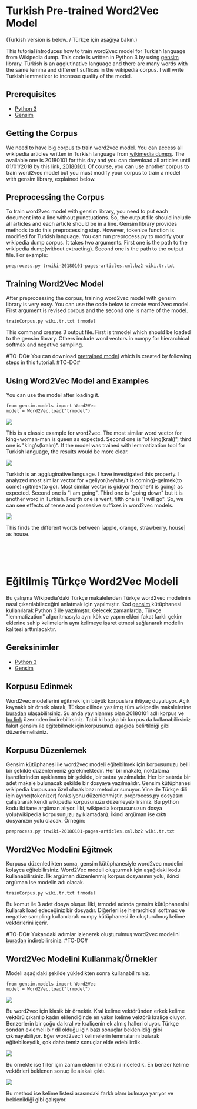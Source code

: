 # Turkish Pre-trained Word2Vec Model
(Turkish version is below. / Türkçe için aşağıya bakın.)

This tutorial introduces how to train word2vec model for Turkish language from Wikipedia dump. This code is written in Python 3 by using [gensim](https://radimrehurek.com/gensim/) library. Turkish is an agglutinative language and there are many words with the same lemma and different suffixes in the wikipedia corpus. I will write Turkish lemmatizer to increase quality of the model.

## Prerequisites
* [Python 3](https://www.python.org/download/releases/3.0/)
* [Gensim](https://radimrehurek.com/gensim/install.html)

## Getting the Corpus
We need to have big corpus to train word2vec model. You can access all wikipedia articles written in Turkish language from [wikimedia dumps](https://dumps.wikimedia.org/trwiki/). The available one is 20180101 for this day and you can download all articles until 01/01/2018 by this link, [20180101](https://dumps.wikimedia.org/trwiki/20180101/trwiki-20180101-pages-articles.xml.bz2). Of course, you can use another corpus to train word2vec model but you must modify your corpus to train a model with gensim library, explained below.

## Preprocessing the Corpus
To train word2vec model with gensim library, you need to put each document into a line without punctuations. So, the output file should include all articles and each article should be in a line. Gensim library provides methods to do this preprocessing step. However, tokenize function is modified for Turkish language. You can run preprocess.py to modify your wikipedia dump corpus. It takes two arguments. First one is the path to the wikipedia dump(without extracting). Second one is the path to the output file. For example:
```
preprocess.py trwiki-20180101-pages-articles.xml.bz2 wiki.tr.txt
```

## Training Word2Vec Model
After preprocessing the corpus, training word2vec model with gensim library is very easy. You can use the code below to create word2vec model. First argument is revised corpus and the second one is name of the model. 
```
trainCorpus.py wiki.tr.txt trmodel
```
This command creates 3 output file. First is trmodel which should be loaded to the gensim library. Others include word vectors in numpy for hierarchical softmax and negative sampling.

#TO-DO#
You can download [pretrained model](##TO-DO##) which is created by following steps in this tutorial.
#TO-DO#

## Using Word2Vec Model and Examples
You can use the model after loading it.
```
from gensim.models import Word2Vec
model = Word2Vec.load("trmodel")
```

![](https://farm5.staticflickr.com/4743/39094244344_7f80345b93_o_d.png)

This is a classic example for word2vec. The most similar word vector for king+woman-man is queen as expected. Second one is "of king(kralı)", third one is "king's(kralın)". If the model was trained with lemmatization tool for Turkish language, the results would be more clear.



![](https://farm5.staticflickr.com/4607/39094244434_d37288334e_o_d.png)

Turkish is an aggluginative language. I have investigated this property. I analyzed most similar vector for +geliyor(he/she/it is coming)-gelmek(to come)+gitmek(to go). Most similar vector is gidiyor(he/she/it is going) as expected. Second one is "I am going". Third one is "going down" but it is another word in Turkish. Fourth one is went, fifth one is "I will go". So, we can see effects of tense and possesive suffixes in word2vec models.



![](https://farm5.staticflickr.com/4611/39094244524_c9419a39b2_o_d.png)

This finds the different words between [apple, orange, strawberry, house] as house.

</br>
</br>
</br>

# Eğitilmiş Türkçe Word2Vec Modeli
Bu çalışma Wikipedia'daki Türkçe makalelerden Türkçe word2vec modelinin nasıl çıkarılabileceğini anlatmak için yapılmıştır. Kod [gensim](https://radimrehurek.com/gensim/) kütüphanesi kullanılarak Python 3 ile yazılmıştır. Gelecek zamanlarda, Türkçe "lemmatization" algoritmasıyla aynı kök ve yapım ekleri fakat farklı çekim eklerine sahip kelimelerin aynı kelimeye işaret etmesi sağlanarak modelin kalitesi arttırılacaktır.

## Gereksinimler
* [Python 3](https://www.python.org/download/releases/3.0/)
* [Gensim](https://radimrehurek.com/gensim/install.html)

## Korpusu Edinmek
Word2vec modellerini eğitmek için büyük korpuslara ihtiyaç duyuluyor. Açık kaynaklı bir örnek olarak, Türkçe dilinde yazılmış tüm wikipedia makalelerine [buradan](https://dumps.wikimedia.org/trwiki/) ulaşabilirsiniz. Şu anda yayınlanmış olan 20180101 adlı korpus ve [bu link](https://dumps.wikimedia.org/trwiki/20180101/trwiki-20180101-pages-articles.xml.bz2) üzerinden indirebilirsiniz. Tabii ki başka bir korpus da kullanabilirsiniz fakat gensim ile eğitebilmek için korpusunuz aşağıda belirtildiği gibi düzenlemelisiniz.

## Korpusu Düzenlemek
Gensim kütüphanesi ile word2vec modeli eğitebilmek için korpusunuzu belli bir şekilde düzenlemeniz gerekmektedir. Her bir makale, noktalama işaretlerinden ayıklanmış bir şekilde, bir satıra yazılmalıdır. Her bir satırda bir adet makale bulunacak şekilde bir dosyaya yazılmalıdır. Gensim kütüphanesi wikipedia korpusuna özel olarak bazı metodlar sunuyor. Yine de Türkçe dili için ayırıcı(tokenizer) fonksiyonu düzenlenmiştir. preprocess.py dosyasını çalıştırarak kendi wikipedia korpusunuzu düzenleyebilirsiniz. Bu python kodu iki tane argüman alıyor. İlki, wikipedia korpusunuzun dosya yolu(wikipedia korpusunuzu ayıklamadan). İkinci argüman ise çıktı dosyanızın yolu olacak. Örneğin:
```
preprocess.py trwiki-20180101-pages-articles.xml.bz2 wiki.tr.txt
```

## Word2Vec Modelini Eğitmek
Korpusu düzenledikten sonra, gensim kütüphanesiyle word2vec modelini kolayca eğitebilirsiniz. Word2Vec modeli oluşturmak için aşağıdaki kodu kullanabilirsiniz. İlk argüman düzenlenmiş korpus dosyasının yolu, ikinci argüman ise modelin adı olacak.
```
trainCorpus.py wiki.tr.txt trmodel
```
Bu komut ile 3 adet dosya oluşur. İlki, trmodel adında gensim kütüphanesini kullarak load edeceğiniz bir dosyadır. Diğerleri ise hierarchical softmax ve negative sampling kullanılarak numpy kütüphanesi ile oluşturulmuş kelime vektörlerini içerir.

#TO-DO#
Yukarıdaki adımlar izlenerek oluşturulmuş word2vec modelini [buradan](##TO-DO##) indirebilirsiniz.
#TO-DO#

## Word2Vec Modelini Kullanmak/Örnekler
Modeli aşağıdaki şekilde yükledikten sonra kullanabilirsiniz.
```
from gensim.models import Word2Vec
model = Word2Vec.load("trmodel")
```

![](https://farm5.staticflickr.com/4743/39094244344_7f80345b93_o_d.png)

Bu word2vec için klasik bir örnektir. Kral kelime vektöründen erkek kelime vektörü çıkarılıp kadın eklendiğinde en yakın kelime vektörü kraliçe oluyor. Benzerlerin bir çoğu da kral ve kraliçenin ek almış halleri oluyor. Türkçe sondan eklemeli bir dil olduğu için bazı sonuçlar beklenildiği gibi çıkmayabiliyor. Eğer word2vec'i kelimelerin lemmalarını bularak eğitebilseydik, çok daha temiz sonuçlar elde edebilirdik.



![](https://farm5.staticflickr.com/4607/39094244434_d37288334e_o_d.png)

Bu örnekte ise filler için zaman eklerinin etkisini inceledik. En benzer kelime vektörleri beklenen sonuç ile alakalı çıktı. 


![](https://farm5.staticflickr.com/4611/39094244524_c9419a39b2_o_d.png)

Bu method ise kelime listesi arasındaki farklı olanı bulmaya yarıyor ve beklenildiği gibi çalışıyor.


